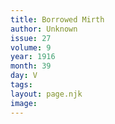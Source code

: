 ```yaml
---
title: Borrowed Mirth
author: Unknown
issue: 27
volume: 9
year: 1916
month: 39
day: V
tags:
layout: page.njk
image:
---
```





